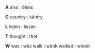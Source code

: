 **A**
    also : ólsou

**C**
    country : kãntry


**L**
    listen : lissen

**T**
    thought : thót


**W**
    was     : wãz
    walk    : wóok
    walked  : wóokt
